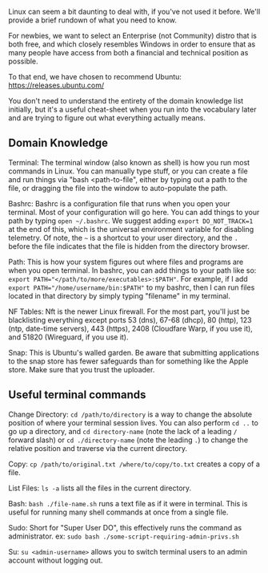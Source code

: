 Linux can seem a bit daunting to deal with, if you've not used it before. We'll provide a brief rundown of what you need to know.

For newbies, we want to select an Enterprise (not Community) distro that is both free, and which closely resembles Windows in order to ensure that as many people have access from both a financial and technical position as possible.

To that end, we have chosen to recommend Ubuntu: https://releases.ubuntu.com/

You don't need to understand the entirety of the domain knowledge list initially, but it's a useful cheat-sheet when you run into the vocabulary later and are trying to figure out what everything actually means.

## Domain Knowledge

Terminal: The terminal window (also known as shell) is how you run most commands in Linux. You can manually type stuff, or you can create a file and run things via "bash <path-to-file", either by typing out a path to the file, or dragging the file into the window to auto-populate the path.

Bashrc: Bashrc is a configuration file that runs when you open your terminal. Most of your configuration will go here. You can add things to your path by typing `open ~/.bashrc`. We suggest adding `export DO_NOT_TRACK=1` at the end of this, which is the universal environment variable for disabling telemetry. Of note, the `~` is a shortcut to your user directory, and the `.` before the file indicates that the file is hidden from the directory browser.

Path: This is how your system figures out where files and programs are when you open terminal. In bashrc, you can add things to your path like so: `export PATH="</path/to/more/executables>:$PATH"`. For example, if I add `export PATH="/home/username/bin:$PATH"` to my bashrc, then I can run files located in that directory by simply typing "filename" in my terminal.

NF Tables: Nft is the newer Linux firewall. For the most part, you'll just be blacklisting everything except ports 53 (dns), 67-68 (dhcp), 80 (http), 123 (ntp, date-time servers), 443 (https), 2408 (Cloudfare Warp, if you use it), and 51820 (Wireguard, if you use it).

Snap: This is Ubuntu's walled garden. Be aware that submitting applications to the snap store has fewer safeguards than for something like the Apple store. Make sure that you trust the uploader.

## Useful terminal commands

Change Directory: `cd /path/to/directory` is a way to change the absolute position of where your terminal session lives. You can also perform `cd ..` to go up a directory, and `cd directory-name` (note the lack of a leading `/` forward slash) or `cd ./directory-name` (note the leading `.`) to change the relative position and traverse via the current directory.

Copy: `cp /path/to/original.txt /where/to/copy/to.txt` creates a copy of a file.

List Files: `ls -a` lists all the files in the current directory.

Bash: `bash ./file-name.sh` runs a text file as if it were in terminal. This is useful for running many shell commands at once from a single file.

Sudo: Short for "Super User DO", this effectively runs the command as administrator. ex: `sudo bash ./some-script-requiring-admin-privs.sh`

Su: `su <admin-username>` allows you to switch terminal users to an admin account without logging out.
